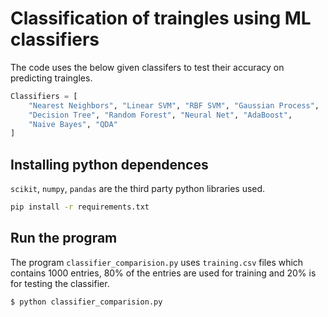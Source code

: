 # Classification of traingles using ML classifiers
The code uses the below given classifers to test their accuracy on 
predicting traingles.

```python
Classifiers = [
    "Nearest Neighbors", "Linear SVM", "RBF SVM", "Gaussian Process",
    "Decision Tree", "Random Forest", "Neural Net", "AdaBoost",
    "Naive Bayes", "QDA"
]
```

## Installing python dependences
`scikit`, `numpy`, `pandas` are the third party python libraries used.
```bash
pip install -r requirements.txt
```

## Run the program
The program `classifier_comparision.py` uses `training.csv` files which
contains 1000 entries, 80% of the entries are used for training and 20%
is for testing the classifier.
```bash
$ python classifier_comparision.py
```
